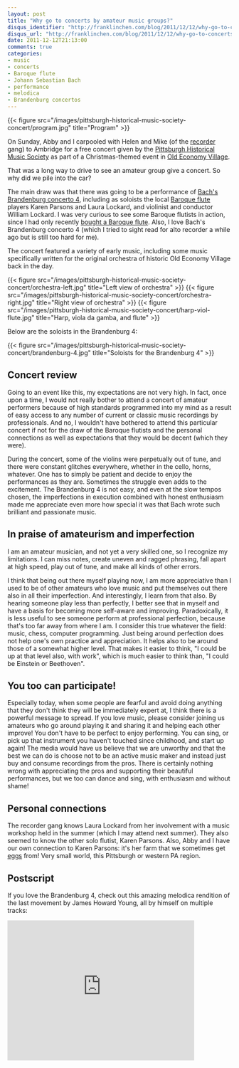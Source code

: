 ```yaml
---
layout: post
title: "Why go to concerts by amateur music groups?"
disqus_identifier: "http://franklinchen.com/blog/2011/12/12/why-go-to-concerts-by-amateur-music-groups/"
disqus_url: "http://franklinchen.com/blog/2011/12/12/why-go-to-concerts-by-amateur-music-groups/"
date: 2011-12-12T21:13:00
comments: true
categories:
- music
- concerts
- Baroque flute
- Johann Sebastian Bach
- performance
- melodica
- Brandenburg concertos
---
```

{{< figure src="/images/pittsburgh-historical-music-society-concert/program.jpg" title="Program" >}}

On Sunday, Abby and I carpooled with Helen and Mike (of the [recorder](/blog/categories/recorder/) gang) to Ambridge for a free concert given by the [Pittsburgh Historical Music Society](http://pghhistoricalmusicsociety.org/) as part of a Christmas-themed event in [Old Economy Village](http://www.oldeconomyvillage.org/).

That was a long way to drive to see an amateur group give a concert. So why did we pile into the car?

<!--more-->

The main draw was that there was going to be a performance of [Bach's Brandenburg concerto 4](http://en.wikipedia.org/wiki/Brandenburg_concertos#Brandenburg_Concerto_No._4_in_G_major.2C_BWV_1049), including as soloists the local [Baroque flute](/blog/categories/baroque-flute/) players Karen Parsons and Laura Lockard, and violinist and conductor William Lockard. I was very curious to see some Baroque flutists in action, since I had only recently [bought a Baroque flute](/blog/2011/11/30/bought-a-baroque-flute/). Also, I love Bach's Brandenburg concerto 4 (which I tried to sight read for alto recorder a while ago but is still too hard for me).

The concert featured a variety of early music, including some music specifically written for the original orchestra of historic Old Economy Village back in the day.

{{< figure src="/images/pittsburgh-historical-music-society-concert/orchestra-left.jpg" title="Left view of orchestra" >}}
{{< figure src="/images/pittsburgh-historical-music-society-concert/orchestra-right.jpg" title="Right view of orchestra" >}}
{{< figure src="/images/pittsburgh-historical-music-society-concert/harp-viol-flute.jpg" title="Harp, viola da gamba, and flute" >}}

Below are the soloists in the Brandenburg 4:

{{< figure src="/images/pittsburgh-historical-music-society-concert/brandenburg-4.jpg" title="Soloists for the Brandenburg 4" >}}

## Concert review

Going to an event like this, my expectations are not very high. In fact, once upon a time, I would not really bother to attend a concert of amateur performers because of high standards programmed into my mind as a result of easy access to any number of current or classic music recordings by professionals. And no, I wouldn't have bothered to attend this particular concert if not for the draw of the Baroque flutists and the personal connections as well as expectations that they would be decent (which they were).

During the concert, some of the violins were perpetually out of tune, and there were constant glitches everywhere, whether in the cello, horns, whatever. One has to simply be patient and decide to enjoy the performances as they are. Sometimes the struggle even adds to the excitement. The Brandenburg 4 is not easy, and even at the slow tempos chosen, the imperfections in execution combined with honest enthusiasm made me appreciate even more how special it was that Bach wrote such brilliant and passionate music.

## In praise of amateurism and imperfection

I am an amateur musician, and not yet a very skilled one, so I recognize my limitations. I can miss notes, create uneven and ragged phrasing, fall apart at high speed, play out of tune, and make all kinds of other errors.

I think that being out there myself playing now, I am more appreciative than I used to be of other amateurs who love music and put themselves out there also in all their imperfection. And interestingly, I learn from that also. By hearing someone play less than perfectly, I better see that in myself and have a basis for becoming more self-aware and improving. Paradoxically, it is less useful to see someone perform at professional perfection, because that's too far away from where I am. I consider this true whatever the field: music, chess, computer programming. Just being around perfection does not help one's own practice and appreciation. It helps also to be around those of a somewhat higher level. That makes it easier to think, "I could be up at that level also, with work", which is much easier to think than, "I could be Einstein or Beethoven".

## You too can participate!

Especially today, when some people are fearful and avoid doing anything that they don't think they will be immediately expert at, I think there is a powerful message to spread. If you love music, please consider joining us amateurs who go around playing it and sharing it and helping each other improve! You don't have to be perfect to enjoy performing. You can sing, or pick up that instrument you haven't touched since childhood, and start up again! The media would have us believe that we are unworthy and that the best we can do is choose not to be an active music maker and instead just buy and consume recordings from the pros. There is certainly nothing wrong with appreciating the pros and supporting their beautiful performances, but we too can dance and sing, with enthusiasm and without shame!

## Personal connections

The recorder gang knows Laura Lockard from her involvement with a music workshop held in the summer (which I may attend next summer). They also seemed to know the other solo flutist, Karen Parsons. Also, Abby and I have our own connection to Karen Parsons: it's her farm that we sometimes get [eggs](/blog/2011/11/28/thankful-for-the-free-range-orange-yolked-eggs) from! Very small world, this Pittsburgh or western PA region.

## Postscript

If you love the Brandenburg 4, check out this amazing melodica rendition of the last movement by James Howard Young, all by himself on multiple tracks:

<iframe width="420" height="315" src="http://www.youtube.com/embed/_YE3akDmw9Q" frameborder="0" allowfullscreen></iframe>
